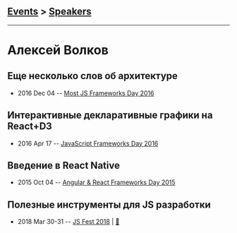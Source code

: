 ## [Events](../README.md) > [Speakers](../speakers.md)
---

# Алексей Волков

## Еще несколько слов об архитектуре
- 2016 Dec 04 -- [Most JS Frameworks Day 2016](https://frameworksdays.com/event/most-js-fwdays-2016/review/more-words-about-architecture)    
## Интерактивные декларативные графики на React+D3
- 2016 Apr 17 -- [JavaScript Frameworks Day 2016](https://frameworksdays.com/event/js-frameworks-day-2016/review/react-d3)    
## Введение в React Native
- 2015 Oct 04 -- [Angular &amp; React Frameworks Day 2015](https://frameworksdays.com/event/angular-react-fwday-2015/review/react-native)    
## Полезные инструменты для JS разработки
- 2018 Mar 30-31 -- [JS Fest 2018](https://www.youtube.com/watch?v=Idq7NSDhQEM)  | [:notebook:](https://www.slideshare.net/JSFestUA/js-fest-2018-js-92627937)  
